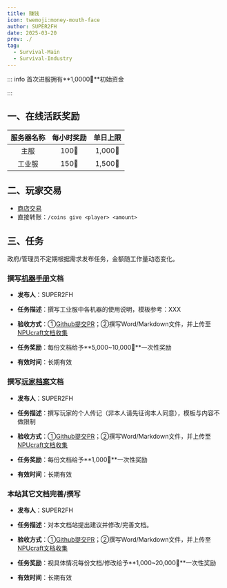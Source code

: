 ```yaml
---
title: 赚钱
icon: twemoji:money-mouth-face
author: SUPER2FH
date: 2025-03-20
prev: ./
tag:
  - Survival-Main
  - Survival-Industry
---
```




::: info 首次进服拥有**1,0000🍉**初始资金

:::



## **一、在线活跃奖励**
| 服务器名称 | 每小时奖励 | 单日上限 |
| :------: | :----------: | :--------: |
| 主服 | 100🍉       | 1,000🍉   |
| 工业服 | 150🍉       | 1,500🍉   |

## **二、玩家交易**
- [商店交易](/SurvivalGuide/EconomicSystem/Shop)
- 直接转账：`/coins give <player> <amount>`

## **三、任务**
政府/管理员不定期根据需求发布任务，金额随工作量动态变化。

### **撰写[机器手册](../../MachineInstruction/)文档**

- **发布人**：SUPER2FH

- **任务描述**：撰写工业服中各机器的使用说明，模板参考：XXX

- **验收方式**：①[Github提交PR](https://github.com/NPUcraft/Documents)；②撰写Word/Markdown文件，并上传至[NPUcraft文档收集](https://docs.qq.com/form/page/DTUZWVHBKa3ZMa1R0) 

- **任务奖励**：每份文档给予**5,000~10,000🍉**一次性奖励

- **有效时间**：长期有效

### **撰写[玩家档案](../../PlayerProfiles/)文档**

- **发布人**：SUPER2FH

- **任务描述**：撰写玩家的个人传记（非本人请先征询本人同意），模板与内容不做限制

- **验收方式**：①[Github提交PR](https://github.com/NPUcraft/Documents)；②撰写Word/Markdown文件，并上传至[NPUcraft文档收集](https://docs.qq.com/form/page/DTUZWVHBKa3ZMa1R0) 

- **任务奖励**：每份文档给予**1,000🍉**一次性奖励

- **有效时间**：长期有效

### **本站其它文档完善/撰写**

- **发布人**：SUPER2FH

- **任务描述**：对本文档站提出建议并修改/完善文档。

- **验收方式**：①[Github提交PR](https://github.com/NPUcraft/Documents)；②撰写Word/Markdown文件，并上传至[NPUcraft文档收集](https://docs.qq.com/form/page/DTUZWVHBKa3ZMa1R0) 

- **任务奖励**：视具体情况每份文档/修改给予**1,000~20,000🍉**一次性奖励

- **有效时间**：长期有效

